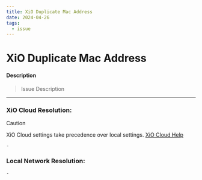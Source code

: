 ```yaml
---
title: XiO Duplicate Mac Address
date: 2024-04-26
tags:
  - issue
---
```

# XiO Duplicate Mac Address

#### Description

> Issue Description

---
### XiO Cloud Resolution:

> [!CAUTION]
> XiO Cloud settings take precedence over local settings. [XiO Cloud Help](../../05-Team/02-Resources/Crestron-OLH-Links.md#XiO%20Cloud)

```
- 
```

### Local Network Resolution:
```
- 
```